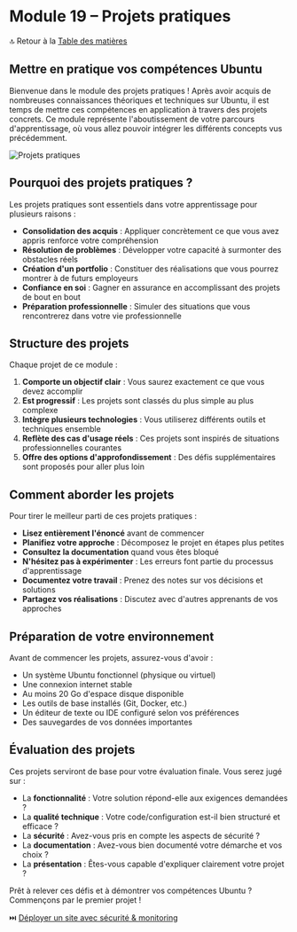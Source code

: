 # Module 19 – Projets pratiques

🔝 Retour à la [Table des matières](/SOMMAIRE.md)

## Mettre en pratique vos compétences Ubuntu

Bienvenue dans le module des projets pratiques ! Après avoir acquis de nombreuses connaissances théoriques et techniques sur Ubuntu, il est temps de mettre ces compétences en application à travers des projets concrets. Ce module représente l'aboutissement de votre parcours d'apprentissage, où vous allez pouvoir intégrer les différents concepts vus précédemment.

![Projets pratiques](https://placeholder-image.com/practical-projects.png)

## Pourquoi des projets pratiques ?

Les projets pratiques sont essentiels dans votre apprentissage pour plusieurs raisons :

- **Consolidation des acquis** : Appliquer concrètement ce que vous avez appris renforce votre compréhension
- **Résolution de problèmes** : Développer votre capacité à surmonter des obstacles réels
- **Création d'un portfolio** : Constituer des réalisations que vous pourrez montrer à de futurs employeurs
- **Confiance en soi** : Gagner en assurance en accomplissant des projets de bout en bout
- **Préparation professionnelle** : Simuler des situations que vous rencontrerez dans votre vie professionnelle

## Structure des projets

Chaque projet de ce module :

1. **Comporte un objectif clair** : Vous saurez exactement ce que vous devez accomplir
2. **Est progressif** : Les projets sont classés du plus simple au plus complexe
3. **Intègre plusieurs technologies** : Vous utiliserez différents outils et techniques ensemble
4. **Reflète des cas d'usage réels** : Ces projets sont inspirés de situations professionnelles courantes
5. **Offre des options d'approfondissement** : Des défis supplémentaires sont proposés pour aller plus loin

## Comment aborder les projets

Pour tirer le meilleur parti de ces projets pratiques :

- **Lisez entièrement l'énoncé** avant de commencer
- **Planifiez votre approche** : Décomposez le projet en étapes plus petites
- **Consultez la documentation** quand vous êtes bloqué
- **N'hésitez pas à expérimenter** : Les erreurs font partie du processus d'apprentissage
- **Documentez votre travail** : Prenez des notes sur vos décisions et solutions
- **Partagez vos réalisations** : Discutez avec d'autres apprenants de vos approches

## Préparation de votre environnement

Avant de commencer les projets, assurez-vous d'avoir :

- Un système Ubuntu fonctionnel (physique ou virtuel)
- Une connexion internet stable
- Au moins 20 Go d'espace disque disponible
- Les outils de base installés (Git, Docker, etc.)
- Un éditeur de texte ou IDE configuré selon vos préférences
- Des sauvegardes de vos données importantes

## Évaluation des projets

Ces projets serviront de base pour votre évaluation finale. Vous serez jugé sur :

- La **fonctionnalité** : Votre solution répond-elle aux exigences demandées ?
- La **qualité technique** : Votre code/configuration est-il bien structuré et efficace ?
- La **sécurité** : Avez-vous pris en compte les aspects de sécurité ?
- La **documentation** : Avez-vous bien documenté votre démarche et vos choix ?
- La **présentation** : Êtes-vous capable d'expliquer clairement votre projet ?

Prêt à relever ces défis et à démontrer vos compétences Ubuntu ? Commençons par le premier projet !

⏭️ [Déployer un site avec sécurité & monitoring](/07-projets-certification/module-19-projets-pratiques/01-deployer-site-web.md)
